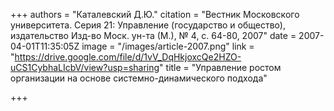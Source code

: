 +++
authors = "Каталевский Д.Ю."
citation = "Вестник Московского университета. Серия 21: Управление (государство и общество), издательство Изд-во Моск. ун-та (М.), № 4, с. 64-80, 2007"
date = 2007-04-01T11:35:05Z
image = "/images/article-2007.png"
link = "https://drive.google.com/file/d/1vV_DqHkjoxcQe2HZO-uCS1CybhaLIcbV/view?usp=sharing"
title = "Управление ростом организации на основе системно-динамического подхода"

+++
